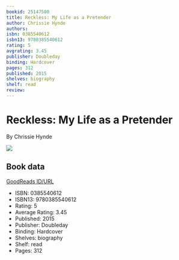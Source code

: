 ```yaml
---
bookid: 25147580
title: Reckless: My Life as a Pretender
author: Chrissie Hynde
authors: 
isbn: 0385540612
isbn13: 9780385540612
rating: 5
avgrating: 3.45
publisher: Doubleday
binding: Hardcover
pages: 312
published: 2015
shelves: biography
shelf: read
review: 
---
```


# Reckless: My Life as a Pretender

By Chrissie Hynde

![](https://i.gr-assets.com/images/S/compressed.photo.goodreads.com/books/1435597696l/25147580.jpg)

## Book data

[GoodReads ID/URL](https://www.goodreads.com/book/show/25147580)

- ISBN: 0385540612
- ISBN13: 9780385540612
- Rating: 5
- Average Rating: 3.45
- Published: 2015
- Publisher: Doubleday
- Binding: Hardcover
- Shelves: biography
- Shelf: read
- Pages: 312

